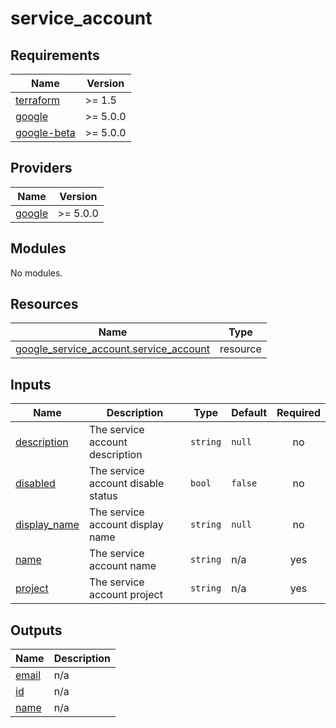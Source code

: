 # service_account

<!-- BEGINNING OF PRE-COMMIT-TERRAFORM DOCS HOOK -->
## Requirements

| Name | Version |
|------|---------|
| <a name="requirement_terraform"></a> [terraform](#requirement\_terraform) | >= 1.5 |
| <a name="requirement_google"></a> [google](#requirement\_google) | >= 5.0.0 |
| <a name="requirement_google-beta"></a> [google-beta](#requirement\_google-beta) | >= 5.0.0 |

## Providers

| Name | Version |
|------|---------|
| <a name="provider_google"></a> [google](#provider\_google) | >= 5.0.0 |

## Modules

No modules.

## Resources

| Name | Type |
|------|------|
| [google_service_account.service_account](https://registry.terraform.io/providers/hashicorp/google/latest/docs/resources/service_account) | resource |

## Inputs

| Name | Description | Type | Default | Required |
|------|-------------|------|---------|:--------:|
| <a name="input_description"></a> [description](#input\_description) | The service account description | `string` | `null` | no |
| <a name="input_disabled"></a> [disabled](#input\_disabled) | The service account disable status | `bool` | `false` | no |
| <a name="input_display_name"></a> [display\_name](#input\_display\_name) | The service account display name | `string` | `null` | no |
| <a name="input_name"></a> [name](#input\_name) | The service account name | `string` | n/a | yes |
| <a name="input_project"></a> [project](#input\_project) | The service account project | `string` | n/a | yes |

## Outputs

| Name | Description |
|------|-------------|
| <a name="output_email"></a> [email](#output\_email) | n/a |
| <a name="output_id"></a> [id](#output\_id) | n/a |
| <a name="output_name"></a> [name](#output\_name) | n/a |
<!-- END OF PRE-COMMIT-TERRAFORM DOCS HOOK -->
